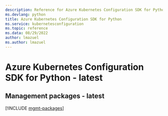 ```yaml
---
description: Reference for Azure Kubernetes Configuration SDK for Python
ms.devlang: python
title: Azure Kubernetes Configuration SDK for Python
ms.service: kubernetesconfiguration
ms.topic: reference
ms.data: 08/29/2022
author: lmazuel
ms.author: lmazuel
---
```

# Azure Kubernetes Configuration SDK for Python - latest

## Management packages - latest
[!INCLUDE [mgmt-packages](kubernetes-configuration-mgmt-index.md)]